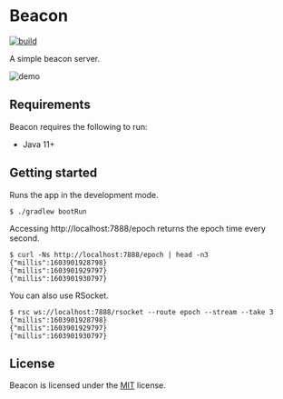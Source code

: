 # Beacon

[![build](https://github.com/kou64yama/beacon/workflows/build/badge.svg)](https://github.com/kou64yama/beacon/actions?query=workflow%3Abuild)

A simple beacon server.

![demo](https://user-images.githubusercontent.com/1706782/97574698-f1a6f280-1a2e-11eb-9b6f-2894ba656a81.gif)

## Requirements

Beacon requires the following to run:

- Java 11+

## Getting started

Runs the app in the development mode.

```shell
$ ./gradlew bootRun
```

Accessing http://localhost:7888/epoch returns the epoch time every second.

```shell
$ curl -Ns http://localhost:7888/epoch | head -n3
{"millis":1603901928798}
{"millis":1603901929797}
{"millis":1603901930797}
```

You can also use RSocket.

```shell
$ rsc ws://localhost:7888/rsocket --route epoch --stream --take 3
{"millis":1603901928798}
{"millis":1603901929797}
{"millis":1603901930797}
```

## License

Beacon is licensed under the [MIT](https://github.com/kou64yama/beacon/blob/main/LICENSE) license.

